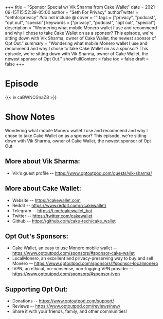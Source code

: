 +++
title = "Sponsor Special w/ Vik Sharma from Cake Wallet"
date = 2021-09-15T15:52:39-05:00
author = "Seth For Privacy"
authorTwitter = "sethforprivacy" #do not include @
cover = ""
tags = ["privacy", "podcast", "opt out", "special"]
keywords = ["privacy", "podcast", "opt out", "special"]
description = "Wondering what mobile Monero wallet I use and recommend and why I chose to take Cake Wallet on as a sponsor? This episode, we're sitting down with Vik Sharma, owner of Cake Wallet, the newest sponsor of Opt Out."
summary = "Wondering what mobile Monero wallet I use and recommend and why I chose to take Cake Wallet on as a sponsor? This episode, we're sitting down with Vik Sharma, owner of Cake Wallet, the newest sponsor of Opt Out."
showFullContent = false
toc = false
draft = false
+++

# Episode

<div id="buzzsprout-player-9201174"></div><script src="https://www.buzzsprout.com/1790481/9201174-sponsor-special-w-vik-sharma-from-cake-wallet.js?container_id=buzzsprout-player-9201174&player=small" type="text/javascript" charset="utf-8"></script>

{{< iv caBWNCGnaZ8 >}}

# Show Notes

Wondering what mobile Monero wallet I use and recommend and why I chose to take Cake Wallet on as a sponsor? This episode, we're sitting down with Vik Sharma, owner of Cake Wallet, the newest sponsor of Opt Out.

## More about Vik Sharma:

- Vik's guest profile -- https://www.optoutpod.com/guests/vik-sharma/ 

## More about Cake Wallet:

- Website -- https://cakewallet.com
- Reddit -- https://www.reddit.com/r/cakewallet/
- Telegram -- https://t.me/cakewallet_bot
- Twitter -- https://twitter.com/cakewallet
- Github -- https://github.com/cake-tech/cake_wallet

## Opt Out's Sponsors:

- Cake Wallet, an easy to use Monero mobile wallet -- https://www.optoutpod.com/sponsors/#sponsor-cake-wallet
- LocalMonero, an excellent and privacy-preserving way to buy and sell Monero -- https://www.optoutpod.com/sponsors/#sponsor-localmonero
- IVPN, an ethical, no-nonsense, non-logging VPN provider -- https://www.optoutpod.com/sponsors/#sponsor-ivpn

## Supporting Opt Out:

- Donations -- https://www.optoutpod.com/support/
- Reviews -- https://www.optoutpod.com/reviews/new/
- Share it with your friends, family, and other communities!
